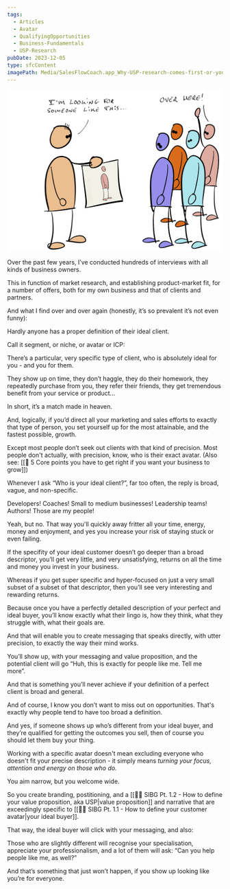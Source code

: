 ```yaml
---
tags:
  - Articles
  - Avatar
  - QualifyingOpportunities
  - Business-Fundamentals
  - USP-Research
pubDate: 2023-12-05
type: sfcContent
imagePath: Media/SalesFlowCoach.app_Why-USP-research-comes-first-or-you-risk-abject-failure_MartinStellar.jpg
---
```


![](Media/SalesFlowCoach.app_Why-USP-research-comes-first-or-you-risk-abject-failure_MartinStellar.jpg)

Over the past few years, I’ve conducted hundreds of interviews with all kinds of business owners. 

This in function of market research, and establishing product-market fit, for a number of offers, both for my own business and that of clients and partners.

And what I find over and over again (honestly, it’s so prevalent it’s not even funny):

Hardly anyone has a proper definition of their ideal client. 

Call it segment, or niche, or avatar or ICP:

There’s a particular, very specific type of client, who is absolutely ideal for you - and you for them.

They show up on time, they don’t haggle, they do their homework, they repeatedly purchase from you, they refer their friends, they get tremendous benefit from your service or product…

In short, it’s a match made in heaven. 

And, logically, if you’d direct all your marketing and sales efforts to exactly that type of person, you set yourself up for the most attainable, and the fastest possible, growth. 

Except most people don’t seek out clients with that kind of precision. Most people don't actually, with precision, know, who is their exact avatar. (Also see: [[📄 5 Core points you have to get right if you want your business to grow]])

Whenever I ask “Who is your ideal client?”, far too often, the reply is broad, vague, and non-specific. 

Developers! Coaches! Small to medium businesses! Leadership teams! Authors! Those are my people!

Yeah, but no. That way you'll quickly away fritter all your time, energy, money and enjoyment, and yes you increase your risk of staying stuck or even failing.

If the specifity of your ideal customer doesn’t go deeper than a broad descriptor, you’ll get very little, and very unsatisfying, returns on all the time and money you invest in your business. 

Whereas if you get super specific and hyper-focused on just a very small subset of a subset of that descriptor, then you’ll see very interesting and rewarding returns. 

Because once you have a perfectly detailed description of your perfect and ideal buyer, you’ll know exactly what their lingo is, how they think, what they struggle with, what their goals are. 

And that will enable you to create messaging that speaks directly, with utter precision, to exactly the way their mind works. 

You’ll show up, with your messaging and value proposition, and the potential client will go “Huh, this is exactly for people like me. Tell me more”. 

And that is something you’ll never achieve if your definition of a perfect client is broad and general. 

And of course, I know you don’t want to miss out on opportunities. That's exactly why people tend to have too broad a definition.

And yes, if someone shows up who’s different from your ideal buyer, and they’re qualified for getting the outcomes you sell, then of course you should let them buy your thing. 

Working with a specific avatar doesn't mean excluding everyone who doesn't fit your precise description - it simply means *turning your focus, attention and energy on those who do.*

You aim narrow, but you welcome wide.

So you create branding, postitioning, and a [[👨‍🎓 SIBG Pt. 1.2 - How to define your value proposition, aka USP|value proposition]] and narrative that are exceedingly specific to [[👨‍🎓 SIBG Pt. 1.1 - How to define your customer avatar|your ideal buyer]]. 

That way, the ideal buyer will click with your messaging, and also:

Those who are slightly different will recognise your specialisation, appreciate your professionalism, and a lot of them will ask: “Can you help people like me, as well?”

And that’s something that just won’t happen, if you show up looking like you’re for everyone. 
